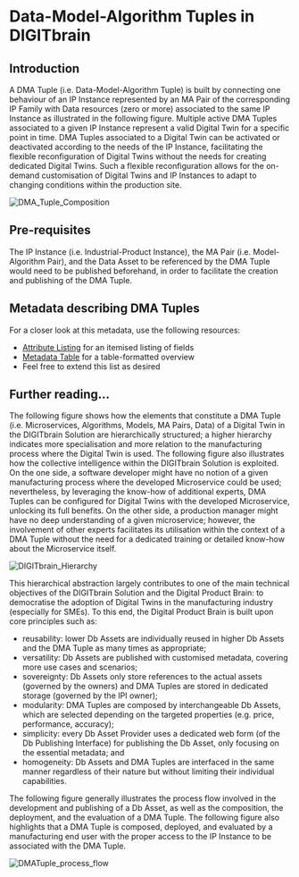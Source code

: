 # Data-Model-Algorithm Tuples in DIGITbrain

## Introduction

A DMA Tuple (i.e. Data-Model-Algorithm Tuple) is built by connecting one behaviour of an IP Instance represented by an MA Pair of the corresponding IP Family with Data resources (zero or more) associated to the same IP Instance as illustrated in the following figure. Multiple active DMA Tuples associated to a given IP Instance represent a valid Digital Twin for a specific point in time. DMA Tuples associated to a Digital Twin can be activated or deactivated according to the needs of the IP Instance, facilitating the flexible reconfiguration of Digital Twins without the needs for creating dedicated Digital Twins. Such a flexible reconfiguration allows for the on-demand customisation of Digital Twins and IP Instances to adapt to changing conditions within the production site.

![DMA_Tuple_Composition](https://user-images.githubusercontent.com/24694029/152173510-67dc3a86-645e-4da9-85a0-3148f2bf74eb.png)

## Pre-requisites

The IP Instance (i.e. Industrial-Product Instance), the MA Pair (i.e. Model-Algorithm Pair), and the Data Asset to be referenced by the DMA Tuple would need to be published beforehand, in order to facilitate the creation and publishing of the DMA Tuple.

## Metadata describing DMA Tuples

For a closer look at this metadata, use the following resources:

- [Attribute Listing](attributes/dma_tuple.md) for an itemised listing of fields
- [Metadata Table](tables/dma_tuple.md) for a table-formatted overview
- Feel free to extend this list as desired

## Further reading...

The following figure shows how the elements that constitute a DMA Tuple (i.e. Microservices, Algorithms, Models, MA Pairs, Data) of a Digital Twin in the DIGITbrain Solution are hierarchically structured; a higher hierarchy indicates more specialisation and more relation to the manufacturing process where the Digital Twin is used. The following figure also illustrates how the collective intelligence within the DIGITbrain Solution is exploited. On the one side, a software developer might have no notion of a given manufacturing process where the developed Microservice could be used; nevertheless, by leveraging the know-how of additional experts, DMA Tuples can be configured for Digital Twins with the developed Microservice, unlocking its full benefits. On the other side, a production manager might have no deep understanding of a given microservice; however, the involvement of other experts facilitates its utilisation within the context of a DMA Tuple without the need for a dedicated training or detailed know-how about the Microservice itself.

![DIGITbrain_Hierarchy](https://user-images.githubusercontent.com/24694029/152174486-97fbccc9-e578-46cb-820a-afe7c3d41478.png)

This hierarchical abstraction largely contributes to one of the main technical objectives of the DIGITbrain Solution and the Digital Product Brain: to democratise the adoption of Digital Twins in the manufacturing industry (especially for SMEs). To this end, the Digital Product Brain is built upon core principles such as:
- reusability: lower Db Assets are individually reused in higher Db Assets and the DMA Tuple as many times as appropriate;
-	versatility: Db Assets are published with customised metadata, covering more use cases and scenarios;
-	sovereignty: Db Assets only store references to the actual assets (governed by the owners) and DMA Tuples are stored in dedicated storage (governed by the IPI owner);
-	modularity: DMA Tuples are composed by interchangeable Db Assets, which are selected depending on the targeted properties (e.g. price, performance, accuracy);
-	simplicity: every Db Asset Provider uses a dedicated web form (of the Db Publishing Interface) for publishing the Db Asset, only focusing on the essential metadata; and
-	homogeneity: Db Assets and DMA Tuples are interfaced in the same manner regardless of their nature but without limiting their individual capabilities.

The following figure generally illustrates the process flow involved in the development and publishing of a Db Asset, as well as the composition, the deployment, and the evaluation of a DMA Tuple. The following figure also highlights that a DMA Tuple is composed, deployed, and evaluated by a manufacturing end user with the proper access to the IP Instance to be associated with the DMA Tuple.

![DMATuple_process_flow](https://user-images.githubusercontent.com/24694029/152173453-f23d4791-94fc-41ba-a8c4-6d5564640783.png)
